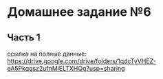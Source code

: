 # Домашнее задание №6

## Часть 1

ссылка на полные данные: https://drive.google.com/drive/folders/1qdcTyVHEZ-eA5Pkqgsz2ufnMiELTXHQq?usp=sharing
